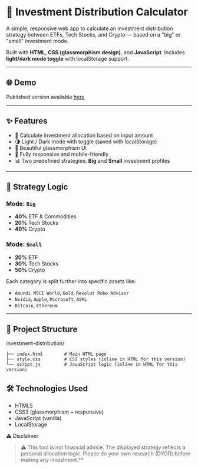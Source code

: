 # 💼 Investment Distribution Calculator

A simple, responsive web app to calculate an investment distribution strategy between ETFs, Tech Stocks, and Crypto — based on a "big" or "small" investment mode.

Built with **HTML**, **CSS (glassmorphism design)**, and **JavaScript**. Includes **light/dark mode toggle** with localStorage support.

---

## 🌐 Demo
Published version available [here](https://theofief.github.io/investment-distribution-calculator/)

---

## ✨ Features

- 💸 Calculate investment allocation based on input amount
- 🌗 Light / Dark mode with toggle (saved with localStorage)
- 🎨 Beautiful glassmorphism UI
- 📱 Fully responsive and mobile-friendly
- 📊 Two predefined strategies: **Big** and **Small** investment profiles

---

## 🧮 Strategy Logic

### Mode: `Big`
- **40%** ETF & Commodities  
- **20%** Tech Stocks  
- **40%** Crypto

### Mode: `Small`
- **20%** ETF  
- **30%** Tech Stocks  
- **50%** Crypto

Each category is split further into specific assets like:
- `Amundi MSCI World`, `Gold`, `Revolut Robo Advisor`
- `Nvidia`, `Apple`, `Microsoft`, `ASML`
- `Bitcoin`, `Ethereum`

---

## 📂 Project Structure
investment-distribution/
```│
├── index.html        # Main HTML page
├── style.css         # CSS styles (inline in HTML for this version)
└── script.js         # JavaScript logic (inline in HTML for this version)
```

## 🛠 Technologies Used
- HTML5
- CSS3 (glassmorphism + responsive)
- JavaScript (vanilla)
- LocalStorage

⚠️ Disclaimer
> ⚠️ This tool is not financial advice. The displayed strategy reflects a personal allocation logic. Please do your own research (DYOR) before making any investment.**
